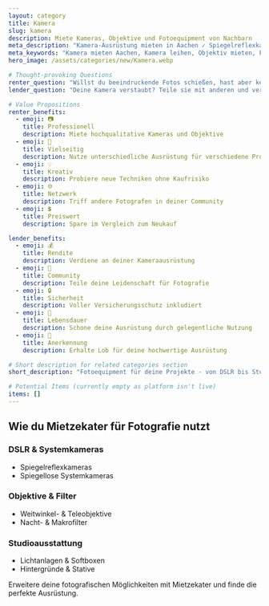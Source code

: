 ```yaml
---
layout: category
title: Kamera
slug: kamera
description: Miete Kameras, Objektive und Fotoequipment von Nachbarn
meta_description: "Kamera-Ausrüstung mieten in Aachen ✓ Spiegelreflexkameras ✓ Objektive ✓ Studioausstattung. Fotografiere wie ein Profi, ohne viel zu investieren."
meta_keywords: "Kamera mieten Aachen, Kamera leihen, Objektiv mieten, Fotoequipment leihen, Studioausstattung"
hero_image: /assets/categories/new/Kamera.webp

# Thought-provoking Questions
renter_question: "Willst du beeindruckende Fotos schießen, hast aber keine eigene Ausrüstung?"
lender_question: "Deine Kamera verstaubt? Teile sie mit anderen und verdiene Geld!"

# Value Propositions
renter_benefits:
  - emoji: 📷
    title: Professionell
    description: Miete hochqualitative Kameras und Objektive
  - emoji: 🎥
    title: Vielseitig
    description: Nutze unterschiedliche Ausrüstung für verschiedene Projekte
  - emoji: 💡
    title: Kreativ
    description: Probiere neue Techniken ohne Kaufrisiko
  - emoji: 🌐
    title: Netzwerk
    description: Triff andere Fotografen in deiner Community
  - emoji: 💲
    title: Preiswert
    description: Spare im Vergleich zum Neukauf

lender_benefits:
  - emoji: 💰
    title: Rendite
    description: Verdiene an deiner Kameraausrüstung
  - emoji: 🤝
    title: Community
    description: Teile deine Leidenschaft für Fotografie
  - emoji: 🔒
    title: Sicherheit
    description: Voller Versicherungsschutz inkludiert
  - emoji: 🔄
    title: Lebensdauer
    description: Schone deine Ausrüstung durch gelegentliche Nutzung
  - emoji: 🌟
    title: Anerkennung
    description: Erhalte Lob für deine hochwertige Ausrüstung

# Short description for related categories section
short_description: "Fotoequipment für deine Projekte - von DSLR bis Studio"

# Potential Items (currently empty as platform isn't live)
items: []
---
```


## Wie du Mietzekater für Fotografie nutzt

<div class="use-cases-grid">
  <div class="use-case-card">
    <h3><i class="fas fa-camera-retro"></i> DSLR & Systemkameras</h3>
    <ul>
      <li>Spiegelreflexkameras</li>
      <li>Spiegellose Systemkameras</li>
    </ul>
  </div>

  <div class="use-case-card">
    <h3><i class="fas fa-object-ungroup"></i> Objektive & Filter</h3>
    <ul>
      <li>Weitwinkel- & Teleobjektive</li>
      <li>Nacht- & Makrofilter</li>
    </ul>
  </div>

  <div class="use-case-card">
    <h3><i class="fas fa-lightbulb"></i> Studioausstattung</h3>
    <ul>
      <li>Lichtanlagen & Softboxen</li>
      <li>Hintergründe & Stative</li>
    </ul>
  </div>
</div>

Erweitere deine fotografischen Möglichkeiten mit Mietzekater und finde die perfekte Ausrüstung.
